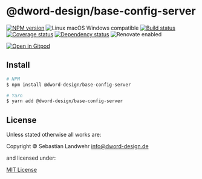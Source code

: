 <!-- TITLE/ -->
# @dword-design/base-config-server
<!-- /TITLE -->


<!-- BADGES/ -->
[![NPM version](https://img.shields.io/npm/v/@dword-design/base-config-server.svg)](https://npmjs.org/package/@dword-design/base-config-server)
![Linux macOS Windows compatible](https://img.shields.io/badge/os-linux%20%7C%C2%A0macos%20%7C%C2%A0windows-blue)
[![Build status](https://img.shields.io/github/workflow/status/dword-design/base-config-server/build)](https://github.com/dword-design/base-config-server/actions)
[![Coverage status](https://img.shields.io/coveralls/dword-design/base-config-server)](https://coveralls.io/github/dword-design/base-config-server)
[![Dependency status](https://img.shields.io/david/dword-design/base-config-server)](https://david-dm.org/dword-design/base-config-server)
![Renovate enabled](https://img.shields.io/badge/renovate-enabled-brightgreen)

[![Open in Gitpod](https://gitpod.io/button/open-in-gitpod.svg)](https://gitpod.io/#https://github.com/dword-design/base-config-server)
<!-- /BADGES -->


<!-- DESCRIPTION/ -->

<!-- /DESCRIPTION -->


<!-- INSTALL/ -->
## Install

```bash
# NPM
$ npm install @dword-design/base-config-server

# Yarn
$ yarn add @dword-design/base-config-server
```
<!-- /INSTALL -->


<!-- LICENSE/ -->
## License

Unless stated otherwise all works are:

Copyright &copy; Sebastian Landwehr <info@dword-design.de>

and licensed under:

[MIT License](https://opensource.org/licenses/MIT)
<!-- /LICENSE -->
